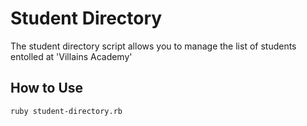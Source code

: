 # Student Directory #

The student directory script allows you to manage the list of students entolled at 'Villains Academy'

## How to Use ##

```shell
ruby student-directory.rb
```
